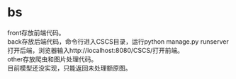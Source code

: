 # bs
front存放前端代码。  
back存放后端代码，命令行进入CSCS目录，运行python manage.py runserver打开后端，浏览器输入http://localhost:8080/CSCS/打开前端。  
other存放爬虫和图片处理代码。  
目前模型还没实现，只能返回未处理额原图。  
